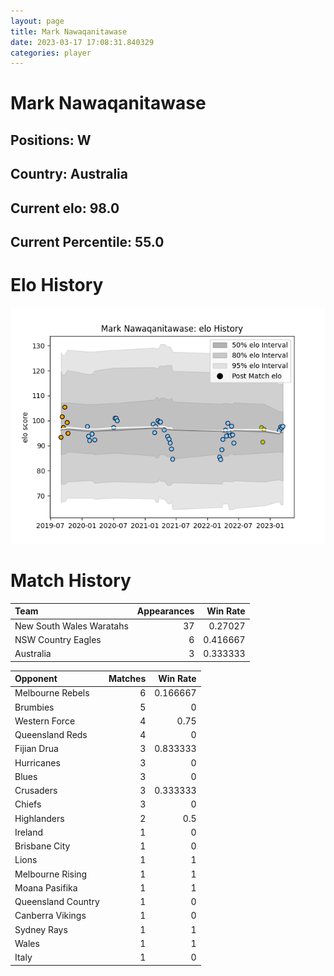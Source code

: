 ```yaml
---  
layout: page  
title: Mark Nawaqanitawase  
date: 2023-03-17 17:08:31.840329  
categories: player  
---
```

# Mark Nawaqanitawase

## Positions: W

## Country: Australia

## Current elo: 98.0

## Current Percentile: 55.0

# Elo History


![elo history](history_MarkNawaqanitawase.png)
# Match History


| Team                     |   Appearances |   Win Rate |
|:-------------------------|--------------:|-----------:|
| New South Wales Waratahs |            37 |   0.27027  |
| NSW Country Eagles       |             6 |   0.416667 |
| Australia                |             3 |   0.333333 |

| Opponent           |   Matches |   Win Rate |
|:-------------------|----------:|-----------:|
| Melbourne Rebels   |         6 |   0.166667 |
| Brumbies           |         5 |   0        |
| Western Force      |         4 |   0.75     |
| Queensland Reds    |         4 |   0        |
| Fijian Drua        |         3 |   0.833333 |
| Hurricanes         |         3 |   0        |
| Blues              |         3 |   0        |
| Crusaders          |         3 |   0.333333 |
| Chiefs             |         3 |   0        |
| Highlanders        |         2 |   0.5      |
| Ireland            |         1 |   0        |
| Brisbane City      |         1 |   0        |
| Lions              |         1 |   1        |
| Melbourne Rising   |         1 |   1        |
| Moana Pasifika     |         1 |   1        |
| Queensland Country |         1 |   0        |
| Canberra Vikings   |         1 |   0        |
| Sydney Rays        |         1 |   1        |
| Wales              |         1 |   1        |
| Italy              |         1 |   0        |